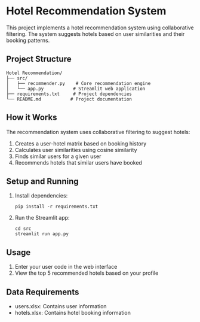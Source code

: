 # Hotel Recommendation System

This project implements a hotel recommendation system using collaborative filtering. The system suggests hotels based on user similarities and their booking patterns.

## Project Structure
```
Hotel Recommendation/
├── src/
│   ├── recommender.py    # Core recommendation engine
│   └── app.py           # Streamlit web application
├── requirements.txt     # Project dependencies
└── README.md           # Project documentation
```

## How it Works
The recommendation system uses collaborative filtering to suggest hotels:
1. Creates a user-hotel matrix based on booking history
2. Calculates user similarities using cosine similarity
3. Finds similar users for a given user
4. Recommends hotels that similar users have booked

## Setup and Running
1. Install dependencies:
   ```
   pip install -r requirements.txt
   ```

2. Run the Streamlit app:
   ```
   cd src
   streamlit run app.py
   ```

## Usage
1. Enter your user code in the web interface
2. View the top 5 recommended hotels based on your profile

## Data Requirements
- users.xlsx: Contains user information
- hotels.xlsx: Contains hotel booking information
